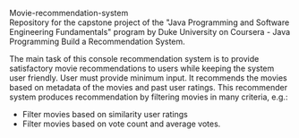 Movie-recommendation-system<br>
Repository for the capstone project of the "Java Programming and Software Engineering Fundamentals" program by Duke University on Coursera - Java Programming Build a Recommendation System.

The main task of this console recommendation system is to provide satisfactory movie recommendations to users while keeping the system user friendly. User must provide minimum input. It recommends the movies based on metadata of the movies and past user ratings. 
This recommender system produces recommendation by filtering movies in many criteria, e.g.:
- Filter movies based on similarity user ratings
- Filter movies based on vote count and average votes.
